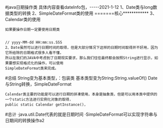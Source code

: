 #java日期操作类   具体内容查看dateInfo包，-----2021-1-12
    1、Date类与long数据类型的转换
    2、SimpleDateFormat类的使用 =======核心************
    3、Calendar类的使用
    
    如果要操作日期一定要使用日期类
    
    
    // yyyy-MM-dd HH:mm:ss.SSS
    2、Date虽然可以进行日期时间的取得，但是大部分情况下这样的日期时间取得并不好用，因为它所给除的日期格式很多人看不懂，
    所以在我们的JAVA中考虑到了日期现实要求，那么我们往往最终都会按照String进行显示，如果要想实现格式化的操作，可以使用
    SimpleDateFormat类来完成。
    
#总结
    String变为基本类型，：包装类
    基本类型变为String:String.valueOf()
    Date与String转换，SimpleDateFormat
    
    Calendar类主要的功能是可以进行日期的拼凑使用，本身是抽象类，但是可以用本类中提供的一个static方法进行实例化对象的取得，
    public static Calendar getInstance()，
    
    
#总计
    ·java.util.Date代表的就是日期时间
    ·SimpleDateFormat可以实现字符串与日期间的转换操作a2
    